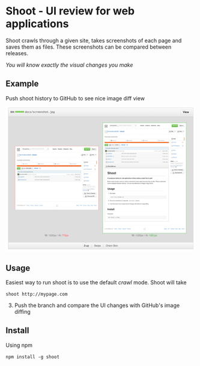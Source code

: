 # Shoot - UI review for web applications

Shoot crawls through a given site, takes screenshots of each page and saves them as files.
These screenshots can be compared between releases.

*You will know exactly the visual changes you make*


## Example

Push shoot history to GitHub to see nice image diff view

![Difference view](docs/diff-view.png)

## Usage

Easiest way to run shoot is to use the default *crawl* mode. Shoot will take

    shoot http://mypage.com



3. Push the branch and compare the UI changes with GitHub's image diffing

## Install

Using npm

    npm install -g shoot

